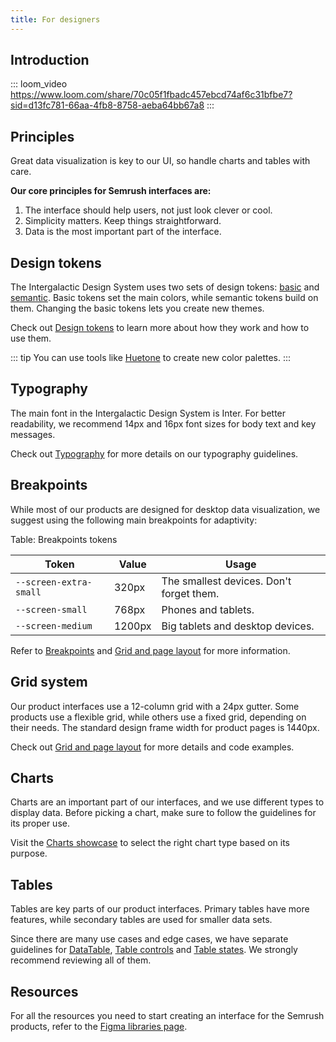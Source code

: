 ```yaml
---
title: For designers
---
```


## Introduction

<!-- Welcome to a series of quick video guides to help you get started with the Intergalactic Design System for your product designs. -->

::: loom_video https://www.loom.com/share/70c05f1fbadc457ebcd74af6c31bfbe7?sid=d13fc781-66aa-4fb8-8758-aeba64bb67a8 :::

<!-- ## How to contribute?

If you're interested in contributing to the Intergalactic Design System, check out this video.

::: loom_video https://www.loom.com/share/2d935c96e823486384cf22142418a72b ::: -->

## Principles

<!-- ::: loom_video https://www.loom.com/share/7fe17765621346ddbbf0b32c7d57d6bb ::: -->

Great data visualization is key to our UI, so handle charts and tables with care.

**Our core principles for Semrush interfaces are:**

1. The interface should help users, not just look clever or cool.
2. Simplicity matters. Keep things straightforward.
3. Data is the most important part of the interface.

## Design tokens

The Intergalactic Design System uses two sets of design tokens: [basic](style/design-tokens/design-tokens#base-tokens-palette) and [semantic](style/design-tokens/design-tokens#semantic-tokens). Basic tokens set the main colors, while semantic tokens build on them. Changing the basic tokens lets you create new themes.

Check out [Design tokens](/style/design-tokens/design-tokens) to learn more about how they work and how to use them.

::: tip
You can use tools like [Huetone](https://huetone.ardov.me/) to create new color palettes.
:::

## Typography

The main font in the Intergalactic Design System is Inter. For better readability, we recommend 14px and 16px font sizes for body text and key messages.

Check out [Typography](/style/typography/typography) for more details on our typography guidelines.

## Breakpoints

While most of our products are designed for desktop data visualization, we suggest using the following main breakpoints for adaptivity:

Table: Breakpoints tokens

| Token                  | Value  | Usage                                    |
| ---------------------- | ------ | ---------------------------------------- |
| `--screen-extra-small` | 320px  | The smallest devices. Don't forget them. |
| `--screen-small`       | 768px  | Phones and tablets.                      |
| `--screen-medium`      | 1200px | Big tablets and desktop devices.         |

Refer to [Breakpoints](/layout/breakpoints/breakpoints) and [Grid and page layout](/layout/grid-system/grid-system) for more information.

## Grid system

Our product interfaces use a 12-column grid with a 24px gutter. Some products use a flexible grid, while others use a fixed grid, depending on their needs. The standard design frame width for product pages is 1440px.

Check out [Grid and page layout](/layout/grid-system/grid-system) for more details and code examples.

## Charts

Charts are an important part of our interfaces, and we use different types to display data. Before picking a chart, make sure to follow the guidelines for its proper use.

Visit the [Charts showcase](/data-display/chart-showcase/chart-showcase) to select the right chart type based on its purpose.

## Tables

Tables are key parts of our product interfaces. Primary tables have more features, while secondary tables are used for smaller data sets.

Since there are many use cases and edge cases, we have separate guidelines for [DataTable](/table-group/data-table/data-table), [Table controls](/table-group/table-controls/table-controls) and [Table states](/table-group/table-states/table-states). We strongly recommend reviewing all of them.

## Resources

For all the resources you need to start creating an interface for the Semrush products, refer to the [Figma libraries page](/get-started-guide/work-figma/work-figma).
